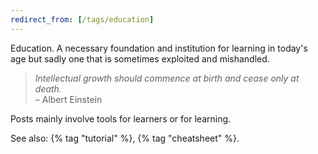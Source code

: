 ```yaml
---
redirect_from: [/tags/education]
---
```


Education. A necessary foundation and institution for learning in today's age but sadly one that is sometimes exploited and mishandled.

> *Intellectual growth should commence at birth and cease only at death.*  
>  – Albert Einstein

Posts mainly involve tools for learners or for learning.

See also: {% tag "tutorial" %}, {% tag "cheatsheet" %}.